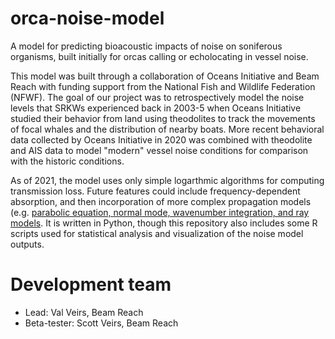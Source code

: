 # orca-noise-model
A model for predicting bioacoustic impacts of noise on soniferous organisms, built initially for orcas calling or echolocating in vessel noise.

This model was built through a collaboration of Oceans Initiative and Beam Reach with funding support from the National Fish and Wildlife Federation (NFWF). The goal of our project was to retrospectively model the noise levels that SRKWs experienced back in 2003-5 when Oceans Initiative studied their behavior from land using theodolites to track the movements of focal whales and the distribution of nearby boats. More recent behavioral data collected by Oceans Initiative in 2020 was combined with theodolite and AIS data to model "modern" vessel noise conditions for comparison with the historic conditions.

As of 2021, the model uses only simple logarthmic algorithms for computing transmission loss. Future features could include frequency-dependent absorption, and then incorporation of more complex propagation models (e.g. [parabolic equation, normal mode, wavenumber integration, and ray models](https://www.nap.edu/read/10564/chapter/6#110). It is written in Python, though this repository also includes some R scripts used for statistical analysis and visualization of the noise model outputs.

# Development team

* Lead: Val Veirs, Beam Reach
* Beta-tester: Scott Veirs, Beam Reach



